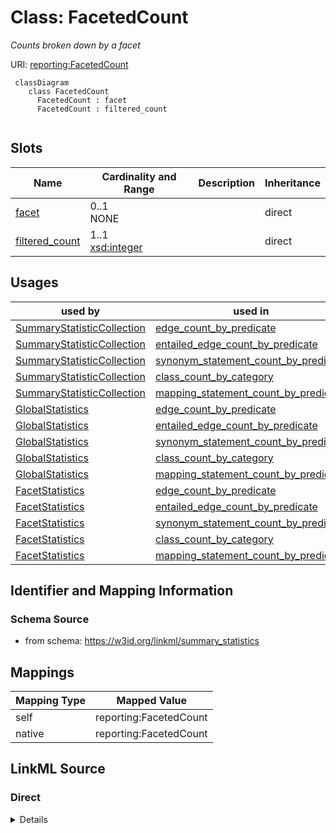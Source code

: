 # Class: FacetedCount
_Counts broken down by a facet_




URI: [reporting:FacetedCount](https://w3id.org/linkml/reportFacetedCount)


```{mermaid}
 classDiagram
    class FacetedCount
      FacetedCount : facet
      FacetedCount : filtered_count
      
```



<!-- no inheritance hierarchy -->


## Slots

| Name | Cardinality and Range | Description | Inheritance |
| ---  | --- | --- | --- |
| [facet](facet.md) | 0..1 <br/> NONE |  | direct |
| [filtered_count](filtered_count.md) | 1..1 <br/> [xsd:integer](http://www.w3.org/2001/XMLSchema#integer) |  | direct |



## Usages

| used by | used in | type | used |
| ---  | --- | --- | --- |
| [SummaryStatisticCollection](SummaryStatisticCollection.md) | [edge_count_by_predicate](edge_count_by_predicate.md) | range | [FacetedCount](FacetedCount.md) |
| [SummaryStatisticCollection](SummaryStatisticCollection.md) | [entailed_edge_count_by_predicate](entailed_edge_count_by_predicate.md) | range | [FacetedCount](FacetedCount.md) |
| [SummaryStatisticCollection](SummaryStatisticCollection.md) | [synonym_statement_count_by_predicate](synonym_statement_count_by_predicate.md) | range | [FacetedCount](FacetedCount.md) |
| [SummaryStatisticCollection](SummaryStatisticCollection.md) | [class_count_by_category](class_count_by_category.md) | range | [FacetedCount](FacetedCount.md) |
| [SummaryStatisticCollection](SummaryStatisticCollection.md) | [mapping_statement_count_by_predicate](mapping_statement_count_by_predicate.md) | range | [FacetedCount](FacetedCount.md) |
| [GlobalStatistics](GlobalStatistics.md) | [edge_count_by_predicate](edge_count_by_predicate.md) | range | [FacetedCount](FacetedCount.md) |
| [GlobalStatistics](GlobalStatistics.md) | [entailed_edge_count_by_predicate](entailed_edge_count_by_predicate.md) | range | [FacetedCount](FacetedCount.md) |
| [GlobalStatistics](GlobalStatistics.md) | [synonym_statement_count_by_predicate](synonym_statement_count_by_predicate.md) | range | [FacetedCount](FacetedCount.md) |
| [GlobalStatistics](GlobalStatistics.md) | [class_count_by_category](class_count_by_category.md) | range | [FacetedCount](FacetedCount.md) |
| [GlobalStatistics](GlobalStatistics.md) | [mapping_statement_count_by_predicate](mapping_statement_count_by_predicate.md) | range | [FacetedCount](FacetedCount.md) |
| [FacetStatistics](FacetStatistics.md) | [edge_count_by_predicate](edge_count_by_predicate.md) | range | [FacetedCount](FacetedCount.md) |
| [FacetStatistics](FacetStatistics.md) | [entailed_edge_count_by_predicate](entailed_edge_count_by_predicate.md) | range | [FacetedCount](FacetedCount.md) |
| [FacetStatistics](FacetStatistics.md) | [synonym_statement_count_by_predicate](synonym_statement_count_by_predicate.md) | range | [FacetedCount](FacetedCount.md) |
| [FacetStatistics](FacetStatistics.md) | [class_count_by_category](class_count_by_category.md) | range | [FacetedCount](FacetedCount.md) |
| [FacetStatistics](FacetStatistics.md) | [mapping_statement_count_by_predicate](mapping_statement_count_by_predicate.md) | range | [FacetedCount](FacetedCount.md) |






## Identifier and Mapping Information







### Schema Source


* from schema: https://w3id.org/linkml/summary_statistics





## Mappings

| Mapping Type | Mapped Value |
| ---  | ---  |
| self | reporting:FacetedCount |
| native | reporting:FacetedCount |


## LinkML Source

<!-- TODO: investigate https://stackoverflow.com/questions/37606292/how-to-create-tabbed-code-blocks-in-mkdocs-or-sphinx -->

### Direct

<details>
```yaml
name: FacetedCount
description: Counts broken down by a facet
from_schema: https://w3id.org/linkml/summary_statistics
rank: 1000
attributes:
  facet:
    name: facet
    from_schema: https://w3id.org/linkml/summary_statistics
    key: true
  filtered_count:
    name: filtered_count
    from_schema: https://w3id.org/linkml/summary_statistics
    rank: 1000
    range: integer
    required: true

```
</details>

### Induced

<details>
```yaml
name: FacetedCount
description: Counts broken down by a facet
from_schema: https://w3id.org/linkml/summary_statistics
rank: 1000
attributes:
  facet:
    name: facet
    from_schema: https://w3id.org/linkml/summary_statistics
    key: true
    alias: facet
    owner: FacetedCount
    domain_of:
    - FacetStatistics
    - FacetedCount
    range: string
  filtered_count:
    name: filtered_count
    from_schema: https://w3id.org/linkml/summary_statistics
    rank: 1000
    alias: filtered_count
    owner: FacetedCount
    domain_of:
    - FacetedCount
    range: integer
    required: true

```
</details>